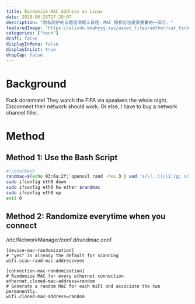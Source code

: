 ```yaml
---
title: Randomize MAC Address on Linux
date: 2018-06-25T17:28:07
description: "隐私防护的议题逐渐提上日程，MAC 随机化也是很重要的一部分。"
featuredImage: "https://alicdn.kmahyyg.xyz/asset_files/aether/cat_tech.webp"
categories: ["tech"]
draft: false
displayInMenu: false
displayInList: true
dropCap: false
---
```


# Background

Fuck dormmate! They watch the FIFA via speakers the whole night.
Disconnect their network should work. Or else, I have to buy a network channel filler.

# Method

## Method 1: Use the Bash Script

```bash
#!/bin/bash
randmac=$(echo 03:6a:2f:`openssl rand -hex 3 | sed 's/\(..\)/\1:/g; s/.$//'`)
sudo ifconfig eth0 down
sudo ifconfig eth0 hw ether $randmac
sudo ifconfig eth0 up
exit 0
```

## Method 2: Randomize everytime when you connect

/etc/NetworkManager/conf.d/randmac.conf
```
[device-mac-randomization]
# "yes" is already the default for scanning
wifi.scan-rand-mac-address=yes

[connection-mac-randomization]
# Randomize MAC for every ethernet connection
ethernet.cloned-mac-address=random
# Generate a random MAC for each WiFi and associate the two permanently.
wifi.cloned-mac-address=random
```
